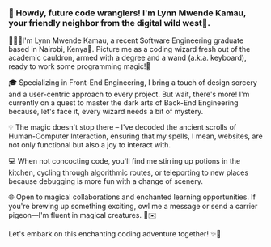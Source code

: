 ### 👋 Howdy, future code wranglers! I'm Lynn Mwende Kamau, your friendly neighbor from the digital wild west🌵.

👩🏾‍💻I'm Lynn Mwende Kamau, a recent Software Engineering graduate based in Nairobi, Kenya📍. Picture me as a coding wizard fresh out of the academic cauldron, armed with a degree and a wand (a.k.a. keyboard), ready to work some programming magic!🧨

🎓 Specializing in Front-End Engineering, I bring a touch of design sorcery and a user-centric approach to every project. But wait, there's more! I'm currently on a quest to master the dark arts of Back-End Engineering because, let's face it, every wizard needs a bit of mystery.

💡 The magic doesn't stop there – I've decoded the ancient scrolls of Human-Computer Interaction, ensuring that my spells, I mean, websites, are not only functional but also a joy to interact with.

💻 When not concocting code, you'll find me stirring up potions in the kitchen, cycling through algorithmic routes, or teleporting to new places because debugging is more fun with a change of scenery.

🌐 Open to magical collaborations and enchanted learning opportunities. If you're brewing up something exciting, owl me a message or send a carrier pigeon—I'm fluent in magical creatures. 🦉✉️

Let's embark on this enchanting coding adventure together! ✨🔮


